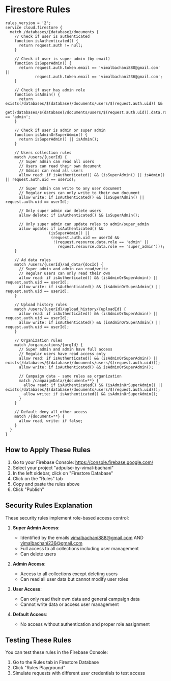 
# Firestore Rules

```
rules_version = '2';
service cloud.firestore {
  match /databases/{database}/documents {
    // Check if user is authenticated
    function isAuthenticated() {
      return request.auth != null;
    }
    
    // Check if user is super admin (by email)
    function isSuperAdmin() {
      return request.auth.token.email == 'vimalbachani888@gmail.com' ||
             request.auth.token.email == 'vimalbachani236@gmail.com';
    }
    
    // Check if user has admin role
    function isAdmin() {
      return exists(/databases/$(database)/documents/users/$(request.auth.uid)) &&
             get(/databases/$(database)/documents/users/$(request.auth.uid)).data.role == 'admin';
    }
    
    // Check if user is admin or super admin
    function isAdminOrSuperAdmin() {
      return isSuperAdmin() || isAdmin();
    }
    
    // Users collection rules
    match /users/{userId} {
      // Super admin can read all users
      // Users can read their own document
      // Admins can read all users
      allow read: if isAuthenticated() && (isSuperAdmin() || isAdmin() || request.auth.uid == userId);
      
      // Super admin can write to any user document
      // Regular users can only write to their own document
      allow write: if isAuthenticated() && (isSuperAdmin() || request.auth.uid == userId);
      
      // Only super admin can delete users
      allow delete: if isAuthenticated() && isSuperAdmin();
      
      // Only super admin can update roles to admin/super_admin
      allow update: if isAuthenticated() && 
                   (isSuperAdmin() || 
                    (request.auth.uid == userId && 
                     !(request.resource.data.role == 'admin' || 
                       request.resource.data.role == 'super_admin')));
    }
    
    // Ad data rules
    match /users/{userId}/ad_data/{docId} {
      // Super admin and admin can read/write
      // Regular users can only read their own
      allow read: if isAuthenticated() && (isAdminOrSuperAdmin() || request.auth.uid == userId);
      allow write: if isAuthenticated() && (isAdminOrSuperAdmin() || request.auth.uid == userId);
    }
    
    // Upload history rules
    match /users/{userId}/upload_history/{uploadId} {
      allow read: if isAuthenticated() && (isAdminOrSuperAdmin() || request.auth.uid == userId);
      allow write: if isAuthenticated() && (isAdminOrSuperAdmin() || request.auth.uid == userId);
    }
    
    // Organization rules
    match /organizations/{orgId} {
      // Super admin and admin have full access
      // Regular users have read access only
      allow read: if isAuthenticated() && (isAdminOrSuperAdmin() || exists(/databases/$(database)/documents/users/$(request.auth.uid)));
      allow write: if isAuthenticated() && isAdminOrSuperAdmin();
      
      // Campaign data - same rules as organization
      match /campaignData/{document=**} {
        allow read: if isAuthenticated() && (isAdminOrSuperAdmin() || exists(/databases/$(database)/documents/users/$(request.auth.uid)));
        allow write: if isAuthenticated() && isAdminOrSuperAdmin();
      }
    }
    
    // Default deny all other access
    match /{document=**} {
      allow read, write: if false;
    }
  }
}
```

## How to Apply These Rules

1. Go to your Firebase Console: https://console.firebase.google.com/
2. Select your project "adpulse-by-vimal-bachani"
3. In the left sidebar, click on "Firestore Database"
4. Click on the "Rules" tab
5. Copy and paste the rules above
6. Click "Publish"

## Security Rules Explanation

These security rules implement role-based access control:

1. **Super Admin Access**: 
   - Identified by the emails vimalbachani888@gmail.com AND vimalbachani236@gmail.com
   - Full access to all collections including user management
   - Can delete users

2. **Admin Access**:
   - Access to all collections except deleting users
   - Can read all user data but cannot modify user roles

3. **User Access**:
   - Can only read their own data and general campaign data
   - Cannot write data or access user management

4. **Default Access**:
   - No access without authentication and proper role assignment

## Testing These Rules

You can test these rules in the Firebase Console:
1. Go to the Rules tab in Firestore Database
2. Click "Rules Playground"
3. Simulate requests with different user credentials to test access
